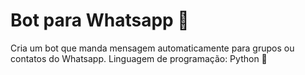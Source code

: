 # Bot para Whatsapp 🤖
Cria um bot que manda mensagem automaticamente para grupos ou contatos do Whatsapp.
Linguagem de programação: Python  🐍
